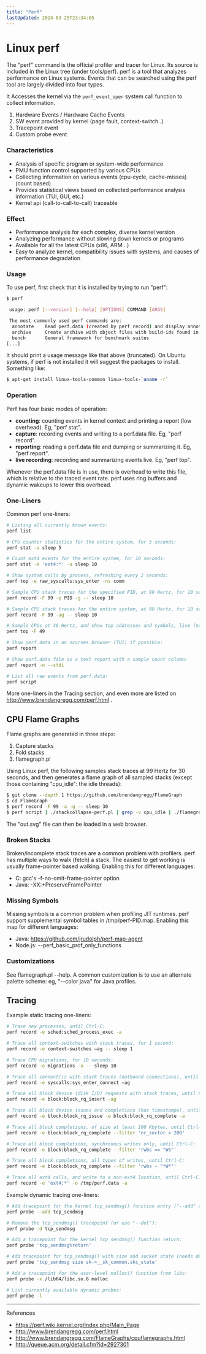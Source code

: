 ```yaml
---
title: "Perf"
lastUpdated: 2024-03-25T23:34:05
---
```

# Linux perf

The "perf" command is the official profiler and tracer for Linux. Its source is included in the Linux tree (under tools/perf). perf is a tool that analyzes performance on Linux systems. Events that can be searched using the perf tool are largely divided into four types. 

It Accesses the kernel via the `perf_event_open` system call function to collect information.

1. Hardware Events / Hardware Cache Events
2. SW event provided by kernel (page fault, context-switch..)
3. Tracepoint event
4. Custom probe event

### Characteristics
- Analysis of specific program or system-wide performance
- PMU function control supported by various CPUs
- Collecting information on various events (cpu-cycle, cache-misses) (count based)
- Provides statistical views based on collected performance analysis information (TUI, GUI, etc.)
- Kernel api (call-to-call-to-call) traceable

### Effect
- Performance analysis for each complex, diverse kernel version
- Analyzing performance without slowing down kernels or programs
- Available for all the latest CPUs (x86, ARM…)
- Easy to analyze kernel, compatibility issues with systems, and causes of performance degradation

### Usage

To use perf, first check that it is installed by trying to run "perf":

```bash
$ perf

 usage: perf [--version] [--help] [OPTIONS] COMMAND [ARGS]

 The most commonly used perf commands are:
  annotate    Read perf.data (created by perf record) and display annotated code
  archive     Create archive with object files with build-ids found in perf.data
  bench       General framework for benchmark suites
[...]
```

It should print a usage message like that above (truncated). On Ubuntu systems, if perf is not installed it will suggest the packages to install. Something like:

```bash
$ apt-get install linux-tools-common linux-tools-`uname -r`
```

### Operation

Perf has four basic modes of operation:

- **counting**: counting events in kernel context and printing a report (low overhead). Eg, "perf stat".
- **capture**: recording events and writing to a perf.data file. Eg, "perf record".
- **reporting**: reading a perf.data file and dumping or summarizing it. Eg, "perf report".
- **live recording**: recording and summarizing events live. Eg, "perf top".

Whenever the perf.data file is in use, there is overhead to write this file, which is relative to the traced event rate. perf uses ring buffers and dynamic wakeups to lower this overhead.

### One-Liners

Common perf one-liners:

```bash
# Listing all currently known events:
perf list

# CPU counter statistics for the entire system, for 5 seconds:
perf stat -a sleep 5

# Count ext4 events for the entire system, for 10 seconds:
perf stat -e 'ext4:*' -a sleep 10

# Show system calls by process, refreshing every 2 seconds:
perf top -e raw_syscalls:sys_enter -ns comm

# Sample CPU stack traces for the specified PID, at 99 Hertz, for 10 seconds:
perf record -F 99 -p PID -g -- sleep 10

# Sample CPU stack traces for the entire system, at 99 Hertz, for 10 seconds:
perf record -F 99 -ag -- sleep 10

# Sample CPUs at 49 Hertz, and show top addresses and symbols, live (no perf.data):
perf top -F 49

# Show perf.data in an ncurses browser (TUI) if possible:
perf report

# Show perf.data file as a text report with a sample count column:
perf report -n --stdi

# List all raw events from perf.data:
perf script
```

More one-liners in the Tracing section, and even more are listed on http://www.brendangregg.com/perf.html .

## CPU Flame Graphs

Flame graphs are generated in three steps:

1. Capture stacks
2. Fold stacks
3. flamegraph.pl

Using Linux perf, the following samples stack traces at 99 Hertz for 30 seconds, and then generates a flame graph of all sampled stacks (except those containing "cpu_idle": the idle threads):

```bash
$ git clone --depth 1 https://github.com/brendangregg/FlameGraph
$ cd FlameGraph
$ perf record -F 99 -a -g -- sleep 30
$ perf script | ./stackcollapse-perf.pl | grep -v cpu_idle | ./flamegraph.pl > out.svg
```

The "out.svg" file can then be loaded in a web browser.

### Broken Stacks

Broken/incomplete stack traces are a common problem with profilers. perf has multiple ways to walk (fetch) a stack. The easiest to get working is usually frame-pointer based walking. Enabling this for different languages:

- C: gcc's -f-no-omit-frame-pointer option
- Java: -XX:+PreserveFramePointer

### Missing Symbols

Missing symbols is a common problem when profiling JIT runtimes. perf support supplemental symbol tables in /tmp/perf-PID.map. Enabling this map for different languages:

- Java: https://github.com/jrudolph/perf-map-agent
- Node.js: --perf\_basic\_prof\_only\_functions

### Customizations

See flamegraph.pl --help. A common customization is to use an alternate palette scheme: eg, "--color java" for Java profiles.

## Tracing

Example static tracing one-liners:

```bash
# Trace new processes, until Ctrl-C:
perf record -e sched:sched_process_exec -a

# Trace all context-switches with stack traces, for 1 second:
perf record -e context-switches –ag -- sleep 1

# Trace CPU migrations, for 10 seconds:
perf record -e migrations -a -- sleep 10

# Trace all connect()s with stack traces (outbound connections), until Ctrl-C:
perf record -e syscalls:sys_enter_connect –ag

# Trace all block device (disk I/O) requests with stack traces, until Ctrl-C:
perf record -e block:block_rq_insert -ag

# Trace all block device issues and completions (has timestamps), until Ctrl-C:
perf record -e block:block_rq_issue -e block:block_rq_complete -a

# Trace all block completions, of size at least 100 Kbytes, until Ctrl-C:
perf record -e block:block_rq_complete --filter 'nr_sector > 200'

# Trace all block completions, synchronous writes only, until Ctrl-C:
perf record -e block:block_rq_complete --filter 'rwbs == "WS"'

# Trace all block completions, all types of writes, until Ctrl-C:
perf record -e block:block_rq_complete --filter 'rwbs ~ "*W*"'

# Trace all ext4 calls, and write to a non-ext4 location, until Ctrl-C:
perf record -e 'ext4:*' -o /tmp/perf.data -a
```

Example dynamic tracing one-liners:

```bash
# Add tracepoint for the kernel tcp_sendmsg() function entry ("--add" optional):
perf probe --add tcp_sendmsg

# Remove the tcp_sendmsg() tracepoint (or use "--del"):
perf probe -d tcp_sendmsg

# Add a tracepoint for the kernel tcp_sendmsg() function return:
perf probe 'tcp_sendmsg%return'

# Add tracepoint for tcp_sendmsg() with size and socket state (needs debuginfo):
perf probe 'tcp_sendmsg size sk->__sk_common.skc_state'

# Add a tracepoint for the user-level malloc() function from libc:
perf probe -x /lib64/libc.so.6 malloc

# List currently available dynamic probes:
perf probe -l
```

---
References
- https://perf.wiki.kernel.org/index.php/Main_Page 
- http://www.brendangregg.com/perf.html
- http://www.brendangregg.com/FlameGraphs/cpuflamegraphs.html
- http://queue.acm.org/detail.cfm?id=2927301

